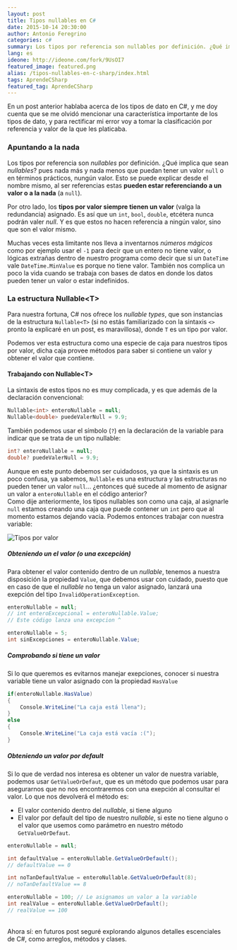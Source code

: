 ```yaml
---
layout: post
title: Tipos nullables en C#
date: 2015-10-14 20:30:00
author: Antonio Feregrino
categories: c#
summary: Los tipos por referencia son nullables por definición. ¿Qué implica que sean nullables? pues nada más y nada menos que puedan tener un valor null o en términos prácticos, nungún valor.
lang: es
ideone: http://ideone.com/fork/9UsOI7
featured_image: featured.png
alias: /tipos-nullables-en-c-sharp/index.html
tags: AprendeCSharp
featured_tag: AprendeCSharp
---
```


En un post anterior hablaba acerca de los tipos de dato en C#, y me doy cuenta que se me olvidó mencionar una característica importante de los tipos de dato, y para rectificar mi error voy a tomar la clasificación por referencia y valor de la que les platicaba.  

### Apuntando a la nada  
  
Los tipos por referencia son *nullables* por definición. ¿Qué implica que sean *nullables*? pues nada más y nada menos que puedan tener un valor `null` o en términos prácticos, nungún valor. Esto se puede explicar desde el nombre mismo, al ser referencias estas **pueden estar referenciando a un valor o a la nada** (a `null`).

Por otro lado, los **tipos por valor siempre tienen un valor** (valga la redundancia) asignado. Es así que un `int`, `bool`, `double`, etcétera nunca podrán valer *null*. Y es que estos no hacen referencia a ningún valor, sino que son el valor mismo.  
  
Muchas veces esta limitante nos lleva a inventarnos *números mágicos* como por ejemplo usar el <code>-1</code> para decir que un entero no tiene valor, o lógicas extrañas dentro de nuestro programa como decir que si un `DateTime` vale `DateTime.MinValue` es porque no tiene valor.  También nos complica un poco la vida cuando se trabaja con bases de datos en donde los datos pueden tener un valor o estar indefinidos.
  
### La estructura Nullable&lt;T&gt;  
Para nuestra fortuna, C# nos ofrece los *nullable types*, que son instancias de la estructura `Nullable<T>` (si no estás familiarizado con la sintaxis `<>` pronto la explicaré en un post, es maravillosa), donde `T` es un tipo por valor.  

Podemos ver esta estructura como una especie de caja para nuestros tipos por valor, dicha caja provee métodos para saber si contiene un valor y obtener el valor que contiene.  


#### Trabajando con Nullable&lt;T&gt;  
La sintaxis de estos tipos no es muy complicada, y es que además de la declaración convencional:  
```csharp  
Nullable<int> enteroNullable = null;
Nullable<double> puedeValerNull = 9.9;
```  
También podemos usar el símbolo (<code>?</code>) en la declaración de la variable para indicar que se trata de un tipo nullable:  
```csharp  
int? enteroNullable = null;
double? puedeValerNull = 9.9;
```  
Aunque en este punto debemos ser cuidadosos, ya que la sintaxis es un poco confusa, ya sabemos, <code>Nullable</code> es una estructura y las estructuras no pueden tener un valor `null`...  ¿entonces qué sucede al momento de asignar un valor a `enteroNullable` en  el código anterior?  
Como dije anteriormente, los tipos nullables son como una caja, al asignarle <code>null</code> estamos creando una caja que puede contener un <code>int</code> pero que al momento estamos dejando vacía. Podemos entonces trabajar con nuestra variable:  


<img src="https://thatcsharpguy.github.io/postimages/tipos-nullables-en-c-sharp/boxes.png" title="Tipos por valor" />

##### Obteniendo un el valor (o una excepción)  
Para obtener el valor contenido dentro de un *nullable*, tenemos a nuestra disposición la propiedad <code>Value</code>, que debemos usar con cuidado, puesto que en caso de que el *nullable* no tenga un valor asignado, lanzará una exepción del tipo `InvalidOperationException`. 
```csharp  
enteroNullable = null;
// int enteroExcepcional = enteroNullable.Value; 
// Este código lanza una excepcion ^

enteroNullable = 5;
int sinExcepciones = enteroNullable.Value;
```  

##### Comprobando si tiene un valor  
Si lo que queremos es evitarnos manejar exepciones, conocer si nuestra variable tiene un valor asignado con la propiedad `HasValue` 
```csharp  
if(enteroNullable.HasValue)
{
	Console.WriteLine("La caja está llena");
}
else 
{
	Console.WriteLine("La caja está vacía :(");
}
```  
  
##### Obteniendo un valor por default  
Si lo que de verdad nos interesa es obtener un valor de nuestra variable, podemos usar `GetValueOrDefaut`, que es un método que podemos usar para asegurarnos que no nos encontraremos con una exepción al consultar el valor. Lo que nos devolverá el método es:  
  
 - El valor contenido dentro del *nullable*, si tiene alguno
 - El valor por default del tipo de nuestro *nullable*, si este no tiene alguno o el valor que usemos como parámetro en nuestro método `GetValueOrDefaut`.
 
```csharp  
enteroNullable = null;

int defaultValue = enteroNullable.GetValueOrDefault();
// defaultValue == 0

int noTanDefaultValue = enteroNullable.GetValueOrDefault(8);
// noTanDefaultValue == 8

enteroNullable = 100; // Le asignamos un valor a la variable
int realValue = enteroNullable.GetValueOrDefault();
// realValue == 100
```  
  
<br />
Ahora sí: en futuros post seguré explorando algunos detalles escenciales de C#, como arreglos, métodos y clases.

